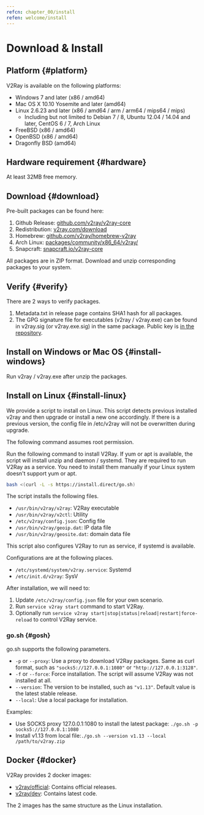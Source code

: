 ```yaml
---
refcn: chapter_00/install
refen: welcome/install
---
```

# Download & Install

## Platform {#platform}

V2Ray is available on the following platforms:

* Windows 7 and later (x86 / amd64)
* Mac OS X 10.10 Yosemite and later (amd64)
* Linux 2.6.23 and later (x86 / amd64 / arm / arm64 / mips64 / mips) 
  * Including but not limited to Debian 7 / 8, Ubuntu 12.04 / 14.04 and later, CentOS 6 / 7, Arch Linux
* FreeBSD (x86 / amd64)
* OpenBSD (x86 / amd64)
* Dragonfly BSD (amd64)

## Hardware requirement {#hardware}

At least 32MB free memory.

## Download {#download}

Pre-built packages can be found here:

1. Github Release: [github.com/v2ray/v2ray-core](https://github.com/v2ray/v2ray-core/releases)
2. Redistribution: [v2ray.com/download](https://www.v2ray.com/download/)
3. Homebrew: [github.com/v2ray/homebrew-v2ray](https://github.com/v2ray/homebrew-v2ray)
4. Arch Linux: [packages/community/x86_64/v2ray/](https://www.archlinux.org/packages/community/x86_64/v2ray/)
5. Snapcraft: [snapcraft.io/v2ray-core](https://snapcraft.io/v2ray-core)

All packages are in ZIP format. Download and unzip corresponding packages to your system.

## Verify {#verify}

There are 2 ways to verify packages.

1. Metadata.txt in release page contains SHA1 hash for all packages.
2. The GPG signature file for executables (v2ray / v2ray.exe) can be found in v2ray.sig (or v2ray.exe.sig) in the same package. Public key is [in the repository](https://raw.githubusercontent.com/v2ray/v2ray-core/master/release/verify/official_release.asc).

## Install on Windows or Mac OS {#install-windows}

Run v2ray / v2ray.exe after unzip the packages.

## Install on Linux {#install-linux}

We provide a script to install on Linux. This script detects previous installed v2ray and then upgrade or install a new one accordingly. If there is a previous version, the config file in /etc/v2ray will not be overwritten during upgrade.

The following command assumes root permission.

Run the following command to install V2Ray. If yum or apt is available, the script will install unzip and daemon / systemd. They are required to run V2Ray as a service. You need to install them manually if your Linux system doesn't support yum or apt.

```bash
bash <(curl -L -s https://install.direct/go.sh)
```

The script installs the following files.

* `/usr/bin/v2ray/v2ray`: V2Ray executable
* `/usr/bin/v2ray/v2ctl`: Utility
* `/etc/v2ray/config.json`: Config file
* `/usr/bin/v2ray/geoip.dat`: IP data file
* `/usr/bin/v2ray/geosite.dat`: domain data file

This script also configures V2Ray to run as service, if systemd is available.

Configurations are at the following places.

* `/etc/systemd/system/v2ray.service`: Systemd
* `/etc/init.d/v2ray`: SysV

After installation, we will need to:

1. Update `/etc/v2ray/config.json` file for your own scenario.
2. Run `service v2ray start` command to start V2Ray.
3. Optionally run `service v2ray start|stop|status|reload|restart|force-reload` to control V2Ray service.

### go.sh {#gosh}

go.sh supports the following parameters.

* `-p` or `--proxy`: Use a proxy to download V2Ray packages. Same as curl format, such as `"socks5://127.0.0.1:1080"` or `"http://127.0.0.1:3128"`.
* `-f` or `--force`: Force installation. The script will assume V2Ray was not installed at all.
* `--version`: The version to be installed, such as `"v1.13"`. Default value is the latest stable release.
* `--local`: Use a local package for installation.

Examples:

* Use SOCKS proxy 127.0.0.1:1080 to install the latest package: ```./go.sh -p socks5://127.0.0.1:1080```
* Install v1.13 from local file:```./go.sh --version v1.13 --local /path/to/v2ray.zip```

## Docker {#docker}

V2Ray provides 2 docker images:

* [v2ray/official](https://hub.docker.com/r/v2ray/official/): Contains official releases.
* [v2ray/dev](https://hub.docker.com/r/v2ray/dev/): Contains latest code.

The 2 images has the same structure as the Linux installation.